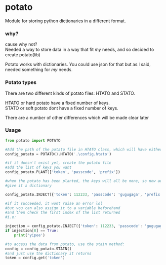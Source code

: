 # potato
 Module for storing python dictionaries in a different format.

### why?
cause why not?\
Needed a way to store data in a way that fit *my* needs, and so decided to create potato(lib) 

Potato works with dictionaries. You could use json for that but as I said, needed something for *my* needs.

### Potato types
There are two different kinds of potato files: HTATO and STATO.

HTATO or hard potato have a fixed number of keys.\
STATO or soft potato dont have a fixed number of keys.

There are a number of other differences which will be made clear later

### Usage

```py
from potato import POTATO

#Add the path of the potato file in HTATO class, which will have either the .htato or .stato file extension.
config_potato = POTATO().HTATO('.\config.htato')

#if it doesn't exist yet, create the potato file
#add the list of keys you want
config_potato.PLANT(['token', 'passcode', 'prefix'])

#when the potato has been planted, the keys will all be none, so now add the data
#give it a dictionary

config_potato.INJECT({'token': 112233, 'passcode': 'gugugaga', 'prefix': 'urmom'})

#if it succeeded, it wont raise an error lol
#but you can also assign it to a variable beforehand
#and then check the first index of the list returned
#i.e:

injection = config_potato.INJECT({'token': 112233, 'passcode': 'gugugaga', 'prefix': 'urmom'})
if injection[0] == True:
    print('yipee')

#to access the data from potato, use the stain method:
config = config_potato.STAIN()
#and just use the dictionary it returns
token = config.get('token')
```